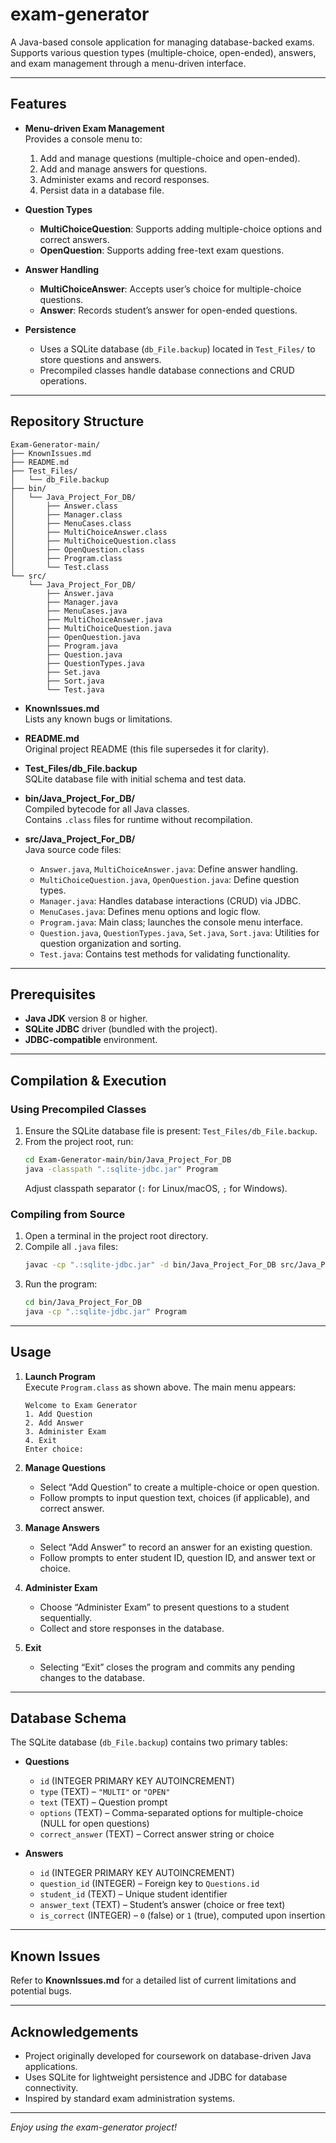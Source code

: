 # exam-generator

A Java-based console application for managing database-backed exams. Supports various question types (multiple-choice, open-ended), answers, and exam management through a menu-driven interface.

---

## Features

- **Menu-driven Exam Management**  
  Provides a console menu to:
  1. Add and manage questions (multiple-choice and open-ended).
  2. Add and manage answers for questions.
  3. Administer exams and record responses.
  4. Persist data in a database file.

- **Question Types**  
  - **MultiChoiceQuestion**: Supports adding multiple-choice options and correct answers.
  - **OpenQuestion**: Supports adding free-text exam questions.

- **Answer Handling**  
  - **MultiChoiceAnswer**: Accepts user’s choice for multiple-choice questions.
  - **Answer**: Records student’s answer for open-ended questions.

- **Persistence**  
  - Uses a SQLite database (`db_File.backup`) located in `Test_Files/` to store questions and answers.
  - Precompiled classes handle database connections and CRUD operations.

---

## Repository Structure

```
Exam-Generator-main/
├── KnownIssues.md
├── README.md
├── Test_Files/
│   └── db_File.backup
├── bin/
│   └── Java_Project_For_DB/
│       ├── Answer.class
│       ├── Manager.class
│       ├── MenuCases.class
│       ├── MultiChoiceAnswer.class
│       ├── MultiChoiceQuestion.class
│       ├── OpenQuestion.class
│       ├── Program.class
│       └── Test.class
└── src/
    └── Java_Project_For_DB/
        ├── Answer.java
        ├── Manager.java
        ├── MenuCases.java
        ├── MultiChoiceAnswer.java
        ├── MultiChoiceQuestion.java
        ├── OpenQuestion.java
        ├── Program.java
        ├── Question.java
        ├── QuestionTypes.java
        ├── Set.java
        ├── Sort.java
        └── Test.java
```

- **KnownIssues.md**  
  Lists any known bugs or limitations.

- **README.md**  
  Original project README (this file supersedes it for clarity).

- **Test_Files/db_File.backup**  
  SQLite database file with initial schema and test data.

- **bin/Java_Project_For_DB/**  
  Compiled bytecode for all Java classes.  
  Contains `.class` files for runtime without recompilation.

- **src/Java_Project_For_DB/**  
  Java source code files:
  - `Answer.java`, `MultiChoiceAnswer.java`: Define answer handling.
  - `MultiChoiceQuestion.java`, `OpenQuestion.java`: Define question types.
  - `Manager.java`: Handles database interactions (CRUD) via JDBC.
  - `MenuCases.java`: Defines menu options and logic flow.
  - `Program.java`: Main class; launches the console menu interface.
  - `Question.java`, `QuestionTypes.java`, `Set.java`, `Sort.java`: Utilities for question organization and sorting.
  - `Test.java`: Contains test methods for validating functionality.

---

## Prerequisites

- **Java JDK** version 8 or higher.
- **SQLite JDBC** driver (bundled with the project).
- **JDBC-compatible** environment.

---

## Compilation & Execution

### Using Precompiled Classes

1. Ensure the SQLite database file is present: `Test_Files/db_File.backup`.
2. From the project root, run:
   ```bash
   cd Exam-Generator-main/bin/Java_Project_For_DB
   java -classpath ".:sqlite-jdbc.jar" Program
   ```
   Adjust classpath separator (`:` for Linux/macOS, `;` for Windows).

### Compiling from Source

1. Open a terminal in the project root directory.
2. Compile all `.java` files:
   ```bash
   javac -cp ".:sqlite-jdbc.jar" -d bin/Java_Project_For_DB src/Java_Project_For_DB/*.java
   ```
3. Run the program:
   ```bash
   cd bin/Java_Project_For_DB
   java -cp ".:sqlite-jdbc.jar" Program
   ```

---

## Usage

1. **Launch Program**  
   Execute `Program.class` as shown above. The main menu appears:
   ```
   Welcome to Exam Generator
   1. Add Question
   2. Add Answer
   3. Administer Exam
   4. Exit
   Enter choice:
   ```
2. **Manage Questions**  
   - Select “Add Question” to create a multiple-choice or open question.
   - Follow prompts to input question text, choices (if applicable), and correct answer.

3. **Manage Answers**  
   - Select “Add Answer” to record an answer for an existing question.
   - Follow prompts to enter student ID, question ID, and answer text or choice.

4. **Administer Exam**  
   - Choose “Administer Exam” to present questions to a student sequentially.
   - Collect and store responses in the database.

5. **Exit**  
   - Selecting “Exit” closes the program and commits any pending changes to the database.

---

## Database Schema

The SQLite database (`db_File.backup`) contains two primary tables:

- **Questions**  
  - `id` (INTEGER PRIMARY KEY AUTOINCREMENT)  
  - `type` (TEXT) – `"MULTI"` or `"OPEN"`  
  - `text` (TEXT) – Question prompt  
  - `options` (TEXT) – Comma-separated options for multiple-choice (NULL for open questions)  
  - `correct_answer` (TEXT) – Correct answer string or choice

- **Answers**  
  - `id` (INTEGER PRIMARY KEY AUTOINCREMENT)  
  - `question_id` (INTEGER) – Foreign key to `Questions.id`  
  - `student_id` (TEXT) – Unique student identifier  
  - `answer_text` (TEXT) – Student’s answer (choice or free text)  
  - `is_correct` (INTEGER) – `0` (false) or `1` (true), computed upon insertion

---

## Known Issues

Refer to **KnownIssues.md** for a detailed list of current limitations and potential bugs.

---

## Acknowledgements

- Project originally developed for coursework on database-driven Java applications.
- Uses SQLite for lightweight persistence and JDBC for database connectivity.
- Inspired by standard exam administration systems.

---

*Enjoy using the exam-generator project!*